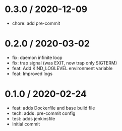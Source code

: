 0.3.0 / 2020-12-09
==================

  * chore: add pre-commit

0.2.0 / 2020-03-02
==================

  * fix: daemon infinite loop
  * fix: trap signal (was EXIT, now trap only SIGTERM)
  * feat: Add KIND\_LOGLEVEL environment variable
  * feat: Improved logs

0.1.0 / 2020-02-24
==================

  * feat: adds Dockerfile and base build file
  * tech: adds .pre-commit config
  * test: adds jenkinsfile
  * Initial commit
